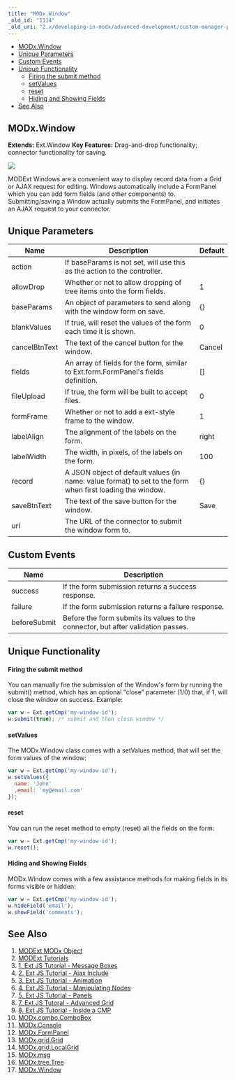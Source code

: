 ```yaml
---
title: "MODx.Window"
_old_id: "1114"
_old_uri: "2.x/developing-in-modx/advanced-development/custom-manager-pages/modext/modx.window"
---
```


- [MODx.Window](#modxwindow)
- [Unique Parameters](#unique-parameters)
- [Custom Events](#custom-events)
- [Unique Functionality](#unique-functionality)
    - [Firing the submit method](#firing-the-submit-method)
    - [setValues](#setvalues)
    - [reset](#reset)
    - [Hiding and Showing Fields](#hiding-and-showing-fields)
- [See Also](#see-also)



## MODx.Window

**Extends:** Ext.Window 
**Key Features:** Drag-and-drop functionality; connector functionality for saving.

![](/download/attachments/18678082/modx-window.png?version=1&modificationDate=1303411582000)

MODExt Windows are a convenient way to display record data from a Grid or AJAX request for editing. Windows automatically include a FormPanel which you can add form fields (and other components) to. Submitting/saving a Window actually submits the FormPanel, and initiates an AJAX request to your connector.

## Unique Parameters

| Name          | Description                                                                                               | Default |
| ------------- | --------------------------------------------------------------------------------------------------------- | ------- |
| action        | If baseParams is not set, will use this as the action to the controller.                                  |         |
| allowDrop     | Whether or not to allow dropping of tree items onto the form fields.                                      | 1       |
| baseParams    | An object of parameters to send along with the window form on save.                                       | {}      |
| blankValues   | If true, will reset the values of the form each time it is shown.                                         | 0       |
| cancelBtnText | The text of the cancel button for the window.                                                             | Cancel  |
| fields        | An array of fields for the form, similar to Ext.form.FormPanel's fields definition.                       | \[\]    |
| fileUpload    | If true, the form will be built to accept files.                                                          | 0       |
| formFrame     | Whether or not to add a ext-style frame to the window.                                                    | 1       |
| labelAlign    | The alignment of the labels on the form.                                                                  | right   |
| labelWidth    | The width, in pixels, of the labels on the form.                                                          | 100     |
| record        | A JSON object of default values (in name: value format) to set to the form when first loading the window. | {}      |
| saveBtnText   | The text of the save button for the window.                                                               | Save    |
| url           | The URL of the connector to submit the window form to.                                                    |         |

## Custom Events

| Name         | Description                                                                       |
| ------------ | --------------------------------------------------------------------------------- |
| success      | If the form submission returns a success response.                                |
| failure      | If the form submission returns a failure response.                                |
| beforeSubmit | Before the form submits its values to the connector, but after validation passes. |

## Unique Functionality

#### Firing the submit method

You can manually fire the submission of the Window's form by running the submit() method, which has an optional "close" parameter (1/0) that, if 1, will close the window on success. Example:

``` javascript 
var w = Ext.getCmp('my-window-id');
w.submit(true); /* submit and then close window */
```

#### setValues

The MODx.Window class comes with a setValues method, that will set the form values of the window:

``` javascript 
var w = Ext.getCmp('my-window-id');
w.setValues({ 
  name: 'John'
  ,email: 'my@email.com'
});
```

#### reset

You can run the reset method to empty (reset) all the fields on the form:

``` javascript 
var w = Ext.getCmp('my-window-id');
w.reset();
```

#### Hiding and Showing Fields

MODx.Window comes with a few assistance methods for making fields in its forms visible or hidden:

``` javascript 
var w = Ext.getCmp('my-window-id');
w.hideField('email');
w.showField('comments');
```

## See Also

1. [MODExt MODx Object](extending-modx/custom-manager-pages/modext/modext-modx-object)
2. [MODExt Tutorials](extending-modx/custom-manager-pages/modext/modext-tutorials)
  1. [1. Ext JS Tutorial - Message Boxes](extending-modx/custom-manager-pages/modext/modext-tutorials/1.-ext-js-tutorial-message-boxes)
  2. [2. Ext JS Tutorial - Ajax Include](extending-modx/custom-manager-pages/modext/modext-tutorials/2.-ext-js-tutorial-ajax-include)
  3. [3. Ext JS Tutorial - Animation](extending-modx/custom-manager-pages/modext/modext-tutorials/3.-ext-js-tutorial-animation)
  4. [4. Ext JS Tutorial - Manipulating Nodes](extending-modx/custom-manager-pages/modext/modext-tutorials/4.-ext-js-tutorial-manipulating-nodes)
  5. [5. Ext JS Tutorial - Panels](extending-modx/custom-manager-pages/modext/modext-tutorials/5.-ext-js-tutorial-panels)
  6. [7. Ext JS Tutoral - Advanced Grid](extending-modx/custom-manager-pages/modext/modext-tutorials/7.-ext-js-tutoral-advanced-grid)
  7. [8. Ext JS Tutorial - Inside a CMP](extending-modx/custom-manager-pages/modext/modext-tutorials/8.-ext-js-tutorial-inside-a-cmp)
3. [MODx.combo.ComboBox](extending-modx/custom-manager-pages/modext/modx.combo.combobox)
4. [MODx.Console](extending-modx/custom-manager-pages/modext/modx.console)
5. [MODx.FormPanel](extending-modx/custom-manager-pages/modext/modx.formpanel)
6. [MODx.grid.Grid](extending-modx/custom-manager-pages/modext/modx.grid.grid)
7. [MODx.grid.LocalGrid](extending-modx/custom-manager-pages/modext/modx.grid.localgrid)
8. [MODx.msg](extending-modx/custom-manager-pages/modext/modx.msg)
9. [MODx.tree.Tree](extending-modx/custom-manager-pages/modext/modx.tree.tree)
10. [MODx.Window](extending-modx/custom-manager-pages/modext/modx.window)